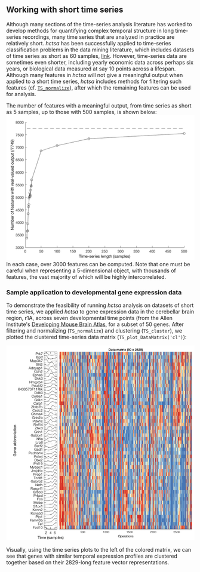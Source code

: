 ## Working with short time series

Although many sections of the time-series analysis literature has worked to develop methods for quantifying complex temporal structure in long time-series recordings, many time series that are analyzed in practice are relatively short.
_hctsa_ has been successfully applied to time-series classification problems in the data mining literature, which includes datasets of time series as short as 60 samples, [link](http://ieeexplore.ieee.org/lpdocs/epic03/wrapper.htm?arnumber=6786425).
However, time-series data are sometimes even shorter, including yearly economic data across perhaps six years, or biological data measured at say 10 points across a lifespan. Although many features in _hctsa_ will not give a meaningful output when applied to a short time series, _hctsa_ includes methods for filtering such features (cf. [`TS_normalize`](filtering_and_normalizing.md)), after which the remaining features can be used for analysis.

The number of features with a meaningful output, from time series as short as 5 samples, up to those with 500 samples, is shown below:
![](/img/LengthDependence.png)
In each case, over 3000 features can be computed. Note that one must be careful when representing a 5-dimensional object, with thousands of features, the vast majority of which will be highly intercorrelated.

### Sample application to developmental gene expression data
To demonstrate the feasibility of running _hctsa_ analysis on datasets of short time series, we applied _hctsa_ to gene expression data in the cerebellar brain region, r1A, across seven developmental time points (from the Allen Institute's [Developing Mouse Brain Atlas]((http://developingmouse.brain-map.org)), for a subset of 50 genes.
After filtering and normalizing (`TS_normalize`) and clustering (`TS_cluster`), we plotted the clustered time-series data matrix (`TS_plot_DataMatrix('cl')`):

![](/assets/GeneExpressionExample.png)

Visually, using the time series plots to the left of the colored matrix, we can see that genes with similar temporal expression profiles are clustered together based on their 2829-long feature vector representations.
